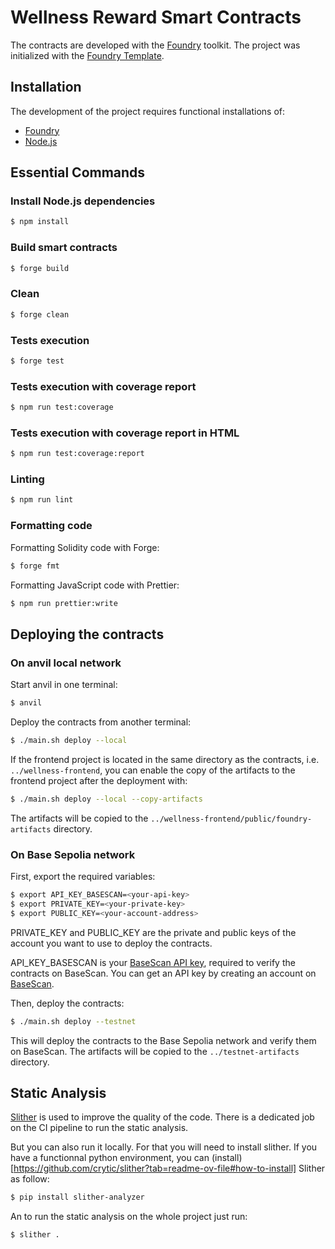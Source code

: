 # Wellness Reward Smart Contracts

The contracts are developed with the [Foundry](https://book.getfoundry.sh/) toolkit. The project was initialized with
the [Foundry Template](https://github.com/PaulRBerg/foundry-template).

## Installation

The development of the project requires functional installations of:

- [Foundry](https://book.getfoundry.sh/getting-started/installation/)
- [Node.js](https://nodejs.org/en/download/)

## Essential Commands

### Install Node.js dependencies

```bash
$ npm install
```

### Build smart contracts

```bash
$ forge build
```

### Clean

```bash
$ forge clean
```

### Tests execution

```bash
$ forge test
```

### Tests execution with coverage report

```bash
$ npm run test:coverage
```

### Tests execution with coverage report in HTML

```bash
$ npm run test:coverage:report
```

### Linting

```bash
$ npm run lint
```

### Formatting code

Formatting Solidity code with Forge:

```bash
$ forge fmt
```

Formatting JavaScript code with Prettier:

```bash
$ npm run prettier:write
```

## Deploying the contracts

### On anvil local network

Start anvil in one terminal:

```bash
$ anvil
```

Deploy the contracts from another terminal:

```bash
$ ./main.sh deploy --local
```

If the frontend project is located in the same directory as the contracts, i.e. `../wellness-frontend`, you can enable
the copy of the artifacts to the frontend project after the deployment with:

```bash
$ ./main.sh deploy --local --copy-artifacts
```

The artifacts will be copied to the `../wellness-frontend/public/foundry-artifacts` directory.

### On Base Sepolia network

First, export the required variables:

```bash
$ export API_KEY_BASESCAN=<your-api-key>
$ export PRIVATE_KEY=<your-private-key>
$ export PUBLIC_KEY=<your-account-address>
```

PRIVATE_KEY and PUBLIC_KEY are the private and public keys of the account you want to use to deploy the contracts.

API_KEY_BASESCAN is your [BaseScan API key](https://basescan.org/api), required to verify the contracts on BaseScan. You
can get an API key by creating an account on [BaseScan](https://basescan.org/).

Then, deploy the contracts:

```bash
$ ./main.sh deploy --testnet
```

This will deploy the contracts to the Base Sepolia network and verify them on BaseScan. The artifacts will be copied to
the `../testnet-artifacts` directory.

## Static Analysis

[Slither](https://github.com/crytic/slither) is used to improve the quality of the code. There is a dedicated job on the
CI pipeline to run the static analysis.

But you can also run it locally. For that you will need to install slither. If you have a functionnal python
environment, you can (install)[https://github.com/crytic/slither?tab=readme-ov-file#how-to-install] Slither as follow:

```bash
$ pip install slither-analyzer
```

An to run the static analysis on the whole project just run:

```bash
$ slither .
```
